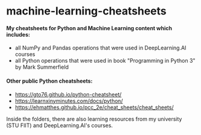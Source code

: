 # machine-learning-cheatsheets

#### My cheatsheets for Python and Machine Learning content which includes:
 - all NumPy and Pandas operations that were used in DeepLearning.AI courses
 - all Python operations that were used in book "Programming in Python 3" by Mark Summerfield

#### Other public Python cheatsheets:
 - https://gto76.github.io/python-cheatsheet/
 - https://learnxinyminutes.com/docs/python/
 - https://ehmatthes.github.io/pcc_2e/cheat_sheets/cheat_sheets/

Inside the folders, there are also learning resources from my university (STU FIIT) and DeepLearning.AI's courses.
